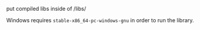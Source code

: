 put compiled libs inside of /libs/

Windows requires `stable-x86_64-pc-windows-gnu` in order to run the library.

